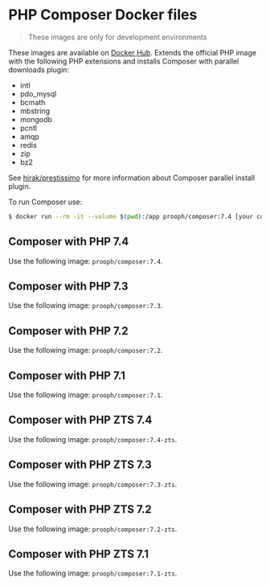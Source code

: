 # PHP Composer Docker files

> These images are only for development environments

These images are available on [Docker Hub](https://hub.docker.com/r/prooph/composer/).
Extends the official PHP image with the following PHP extensions and installs Composer with parallel downloads plugin:

* intl 
* pdo_mysql
* bcmath
* mbstring
* mongodb
* pcntl
* amqp
* redis
* zip
* bz2

See [hirak/prestissimo](https://github.com/hirak/prestissimo) for more information about Composer parallel 
install plugin.

To run Composer use:

```bash
$ docker run --rm -it --volume $(pwd):/app prooph/composer:7.4 [your composer command]
```

## Composer with PHP 7.4
Use the following image: `prooph/composer:7.4`.

## Composer with PHP 7.3
Use the following image: `prooph/composer:7.3`.

## Composer with PHP 7.2
Use the following image: `prooph/composer:7.2`.

## Composer with PHP 7.1
Use the following image: `prooph/composer:7.1`.

## Composer with PHP ZTS 7.4
Use the following image: `prooph/composer:7.4-zts`.

## Composer with PHP ZTS 7.3
Use the following image: `prooph/composer:7.3-zts`.

## Composer with PHP ZTS 7.2
Use the following image: `prooph/composer:7.2-zts`.

## Composer with PHP ZTS 7.1
Use the following image: `prooph/composer:7.1-zts`.
